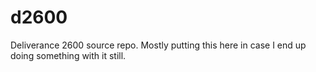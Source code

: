 # d2600
Deliverance 2600 source repo. Mostly putting this here in case I end up doing something with it still.
